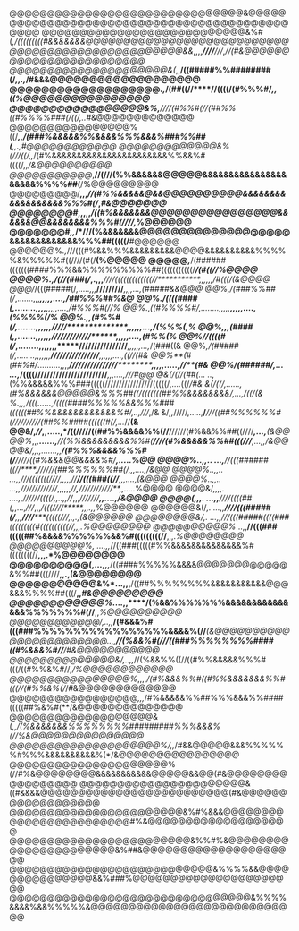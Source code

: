 @@@@@@@@@@@@@@@@@@@@@@@@@@@@@@@&@@@@@@@@@@@@@@@@@@@@@@@@@@@@@@@@@@@@@@@@@@@@@@
@@@@@@@@@@@@@@@@@@@@@@@@@@@&%#(*,/(((((((((#&&&&&&&@@@@@@@@@@@@@@@@@@@@@@@@@@@
@@@@@@@@@@@@@@@@@@@@@@@&&*,,,,***////****///*,*//(#&@@@@@@@@@@@@@@@@@@@@@@@@
@@@@@@@@@@@@@@@@@@@@@&(*,,**/((#####%%########(/*,,.,*/#&&&@@@@@@@@@@@@@@@@@@@
@@@@@@@@@@@@@@@@@@@*.,*/(##((//****//((((/(#%%%#/*****,,*((%@@@@@@@@@@@@@@@@
@@@@@@@@@@@@@@@@@&%*,**///***/(#%%#(//(##%%((#%%%%###(/((/*,..*#&@@@@@@@@@@@@@
@@@@@@@@@@@@@@@@%((/****,,/(###%&&&&&%%&&&&%%%&&&%###%%##(***,,.,#@@@@@@@@@@@@
@@@@@@@@@@@@@&%(///((/,,*/(#%&&&&&&&&&&&&&&&&&&&&&&&%%&&%#((((/*,,/&@@@@@@@@@@
@@@@@@@@@@@*,**//(///(%%&&&&&&@@@@@&&&&&&&&&&&&&&&&&&&&&%%%%##(**/%@@@@@@@@@
@@@@@@@@@/**,,,*//(#%%&&&&&@&&@@@@@@@@@@&&&&&&&&&&&&&&&&&&%%%#(/*,*#&@@@@@@@
@@@@@@@@#*,,,,,*/((#%&&&&&&&@@@@@@@@@@@@@@@@&&&&&&@@&&&&&&&&%%%#(////,*%@@@@@@
@@@@@@@#*,,*/*///(%&&&&&&&@@@@@@@@@@@@@@@@@@@&&&&&&&&&&&&&%%%##(((((/**#@@@@@@
@@@@@@%*.,*///(((#%&&%%%&&&&&&&&&@@@@&&&&&&&&&&%%%%%&%%%%%#((////(#(/**(%@@@@@
@@@@@*,***/(######(((((((####%%%&&%%%%%%%%%##(((((((((((/******/(#((/*/%@@@@
@@@@%*.,*/(//(###(/*,.,,,****////(((((((((((((//***********,,,,,,*/#(((/(&@@@@
@@@/*/(((#####(/*,.....,,,*********/////////************,,,,...,*(#####&&@@@
@@%*,*/(###%%##(/*,.......,,,****************************,,,,,....,/##%%%##%&@
@@%*.*/((((####(*,........,,,,***************************,,,,,....,*/#%%%#(//%
@@%*.,*((#%%%%#/,........,,,,,****************************,,,,,....,*(%%%%(*/%
@@%*.,,*(#%%#(/*,.......,,,,,,******///***//**************,,,,,,...,*/(%%%(,*%
@@%*,,,*(####(*,,.......,,,,,,*****/////////////***********,,,,,....,*(#%%(**%
@@%**//((((#(/*,........,,,,,,,*****////////////////*******,,,,,,...,*/(###((&
@@%*,/(#####(/,........,,,,,,,******////////////////*******,,,,,,....,*((//(#&
@@%**(#(##%#/*..........,,,,*******////////////////********,,,,,.....,*//**(#&
@@%/*(######/,...  ...,*/((((////////////////////////*********,,,....,*//*/#@@
@&(*/(//(##(*...  ..,*(%%&&&&&%%%###(((((/////////////////(((((/*,....*((/*/#&
&(******/((/,......,*(#%&&&&&&@@@@@&%%%##((/(((((((##%%&&&&&&&&/,...,/((/*(&
%*.,,,*/(((*......,*/((((####%%%%%&&%%%###((((((##%%&&&&&&&&&&&&%#/,..,///*,/&
&/*,,*/////,.....,**/***///((##%%%%%%#(//////////(##%%####((((((#(/,...*//**(&
@@&/,*//*,,.....,*/((/////((##%%&&&&%%(//**//////(#%&&%%##((////***,...,**(&@@
@@%*,,***,......,**/**/(%%&&&&&&&&&%%#(*****////(#%&&&&&%%##(((///**,...,,/&@@
@@&/*,,,*,.......,,****/(#%%%&&&&%%%#(/****/////((#%&&&@@&&&&%#/****,.....*%@@
@@@@%*..,,..   ...,***//(((######((//****,**//////(##%%%%%%##(/*,*,,....,*/&@@
@@@@%*..,,..   ...,,**///(((((((////**,,,,,*//****//(((###((//***,,,....,(&@@@
@@@@%*..,,..   ...,,***/////////////*,,,,,,*//**,**////////////**,,.....*%@@@@
@@@@&/*,,,,.   ....,,****//////((((/*,,..,,*//*,,,*///////*******,,....,/&@@@@
@@@@(*,,,.   ...,,****////((((##(*,,...,*///*,,,*/(((////*****,,,.,,*%@@@@@@
@@@@@@&(/*,.   ...,,**////(((#####(/**,,,**////*****(((((///****,,,.,*(&@@@@@@
@@@@@@@@&/,.   ...,,*///(((#####((((###(((((((((#((((((((((//***,,,.*%@@@@@@@@
@@@@@@@@@@%*   ..,,**//(((###(((((##%&&&&%%%%%%&&%#(((((((((//**,,,.*%@@@@@@@@
@@@@@@@@@@%,  ...,,,*//((###(((((#%%&&&&&&&&&&&&&&%#((((((((//**,,,.*%@@@@@@@@
@@@@@@@@@@(,...,,,**/((####%%%%%&&&&@@@@@@@@@@@@&%%##(((////**,,.,(&@@@@@@@@
@@@@@@@@@@@&%*...,,,**/((##%%%%%%%%&&&&&&&&&&&@@@&&&%%%%##(((/**,,*#&@@@@@@@@@
@@@@@@@@@@@@%*....,,****/(%&&%%%%%%%&&&&&&&&&&&&&&&%%%%%%%#(//**,,*%@@@@@@@@@@
@@@@@@@@@@@@/,..,,***/(#&&&%#(((###%%%%%%%%%%%%%%%%%&&&&%(//****(&@@@@@@@@@@
@@@@@@@@@@@@@*..,,**//(%&&%#(///((###%%%%%%%%####((#%&&&%#//**/#&@@@@@@@@@@@
@@@@@@@@@@@@@@&/,..,,*//(%&&%%((//((#%%&&&&&%%%#(((/((#%%&%#//*,/%@@@@@@@@@@@@
@@@@@@@@@@@@@@@@%*,,,,*/(#%&&&%%#((#%%&&&&&&&%%#(((//(#%%&%(/*/#&@@@@@@@@@@@@@
@@@@@@@@@@@@@@@@@*,,,*/#%&&&&&%%##%%%&&&%%####(((((##%&%#(**/&@@@@@@@@@@@@@@
@@@@@@@@@@@@@@@@@@@&(*,,/(%&&&&&&&%%%%%%%%#########%%%&&&%(//%&@@@@@@@@@@@@@@@
@@@@@@@@@@@@@@@@@@@@%/,,*/#&&@@@@@&&&%%%%%%#%%%&&&&&&&&&&%(*/&@@@@@@@@@@@@@@@@
@@@@@@@@@@@@@@@@@@@@@%(//#%&@@@@@@@@&&&&&&&&&&&@@@@@&&@@(#&@@@@@@@@@@@@@@@@@
@@@@@@@@@@@@@@@@@@@@@@&((#&&&&@@@@@@@@@@@@@@@@@@@@@@@@@(#&@@@@@@@@@@@@@@@@@@
@@@@@@@@@@@@@@@@@@@@@@@&%#%&&&@@@@@@@@@@@@@@@@@@@@@@@@#%&@@@@@@@@@@@@@@@@@@@
@@@@@@@@@@@@@@@@@@@@@@@@&%%#%&@@@@@@@@@@@@@@@@@@@@@@&%##&@@@@@@@@@@@@@@@@@@@@@
@@@@@@@@@@@@@@@@@@@@@@@@@@@&%%%%&&@@@@@@@@@@@@@@@&&%###%@@@@@@@@@@@@@@@@@@@@@@
@@@@@@@@@@@@@@@@@@@@@@@@@@@@@@@@&%%%%&&&&%&&%%%%%&@@@@@@@@@@@@@@@@@@@@@@@@@@@@